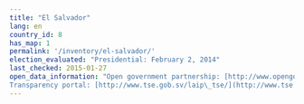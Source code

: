```yaml
---
title: "El Salvador"
lang: en
country_id: 8
has_map: 1
permalink: '/inventory/el-salvador/'
election_evaluated: "Presidential: February 2, 2014"
last_checked: 2015-01-27
open_data_information: "Open government partnership: [http://www.opengovpartnership.org/country/el-salvador](http://www.opengovpartnership.org/country/el-salvador)  
Transparency portal: [http://www.tse.gob.sv/laip\_tse/](http://www.tse.gob.sv/laip_tse/)"
---
```

